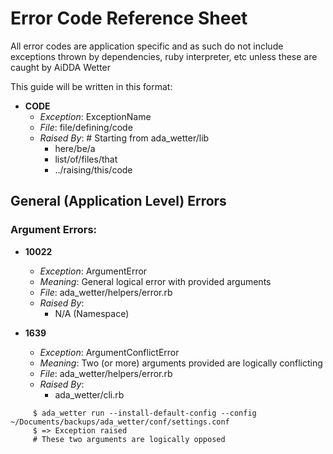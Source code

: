 # Error Code Reference Sheet
All error codes are application specific and as such do not include exceptions thrown by dependencies, ruby interpreter, etc unless these are caught by AiDDA Wetter

This guide will be written in this format:

* **CODE**
  * _Exception_: ExceptionName
  * _File_: file/defining/code
  * _Raised By_: # Starting from ada_wetter/lib
    * here/be/a
    * list/of/files/that
    * ../raising/this/code 



## General (Application Level) Errors

### Argument Errors:

* **10022**
  * _Exception_: ArgumentError
  * _Meaning_: General logical error with provided arguments
  * _File_: ada_wetter/helpers/error.rb
  * _Raised By_:
    * N/A (Namespace)
    
* **1639**
  * _Exception_: ArgumentConflictError
  * _Meaning_: Two (or more) arguments provided are logically conflicting
  * _File_: ada_wetter/helpers/error.rb
  * _Raised By_:
    * ada_wetter/cli.rb
```shell
     $ ada_wetter run --install-default-config --config ~/Documents/backups/ada_wetter/conf/settings.conf
     $ => Exception raised
     # These two arguments are logically opposed
```
